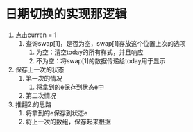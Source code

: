 # 日期切换的实现那逻辑

1. 点击curren = 1 
   1. 查询swap[1]，是否为空，swap[1]存放这个位置上次的选项
      1. 为空：清空today的所有样式，并且响应
      2. 不为空：将swap[1]的数据传递给today用于显示
2. 保存上一次的状态
   1. 第一次的情况
      1. 将拿到的e保存到状态e中
   2. 第二次情况
3. 推翻2.的思路
   1. 将拿到的e保存到状态e
   2. 将上一次的数组，保存起来根据